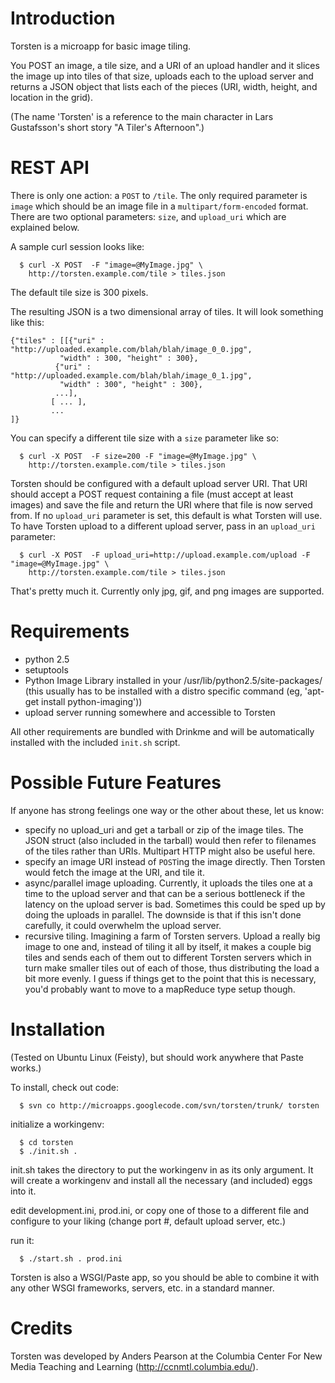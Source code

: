 # Introduction #

Torsten is a microapp for basic image tiling.

You POST an image, a tile size, and a URI of an upload handler and it slices the image up into tiles of that size, uploads each to the upload server and returns a JSON object that lists each of the pieces (URI, width, height, and location in the grid).

(The name 'Torsten' is a reference to the main character in Lars Gustafsson's short story "A Tiler's Afternoon".)

# REST API #

There is only one action: a `POST` to `/tile`. The only required parameter is `image` which should be an image file in a `multipart/form-encoded` format. There are two optional parameters: `size`, and `upload_uri` which are explained below.

A sample curl session looks like:

```
  $ curl -X POST  -F "image=@MyImage.jpg" \
    http://torsten.example.com/tile > tiles.json
```

The default tile size is 300 pixels.

The resulting JSON is a two dimensional array of tiles. It will look something like this:

```
{"tiles" : [[{"uri" : "http://uploaded.example.com/blah/blah/image_0_0.jpg",
           "width" : 300, "height" : 300},
          {"uri" : "http://uploaded.example.com/blah/blah/image_0_1.jpg",
           "width" : 300", "height" : 300},
          ...],
         [ ... ],
         ...
]}

```

You can specify a different tile size with a `size` parameter like so:

```
  $ curl -X POST  -F size=200 -F "image=@MyImage.jpg" \
    http://torsten.example.com/tile > tiles.json
```

Torsten should be configured with a default upload server URI. That URI should accept a POST request containing a file (must accept at least images) and save the file and return the URI where that file is now served from. If no `upload_uri` parameter is set, this default is what Torsten will use. To have Torsten upload to a different upload server, pass in an `upload_uri` parameter:

```
  $ curl -X POST  -F upload_uri=http://upload.example.com/upload -F "image=@MyImage.jpg" \
    http://torsten.example.com/tile > tiles.json
```

That's pretty much it. Currently only jpg, gif, and png images are
supported.

# Requirements #

  * python 2.5
  * setuptools
  * Python Image Library installed in your /usr/lib/python2.5/site-packages/ (this usually has to be installed with a distro specific command (eg, 'apt-get install python-imaging'))
  * upload server running somewhere and accessible to Torsten

All other requirements are bundled with Drinkme and will be automatically installed with the included `init.sh` script.

# Possible Future Features #

If anyone has strong feelings one way or the other about these, let us know:

  * specify no upload\_uri and get a tarball or zip of the image tiles. The JSON struct (also included in the tarball) would then refer to filenames of the tiles rather than URIs. Multipart HTTP might also be useful here.
  * specify an image URI instead of `POST`ing the image directly. Then Torsten would fetch the image at the URI, and tile it.
  * async/parallel image uploading. Currently, it uploads the tiles one at a time to the upload server and that can be a serious bottleneck if the latency on the upload server is bad. Sometimes this could be sped up by doing the uploads in parallel. The downside is that if this isn't done carefully, it could overwhelm the upload server.
  * recursive tiling. Imagining a farm of Torsten servers. Upload a really big image to one and, instead of tiling it all by itself, it makes a couple big tiles and sends each of them out to different Torsten servers which in turn make smaller tiles out of each of those, thus distributing the load a bit more evenly. I guess if things get to the point that this is necessary, you'd probably want to move to a mapReduce type setup though.

# Installation #

(Tested on Ubuntu Linux (Feisty), but should work anywhere that Paste
works.)

To install, check out code:

```
  $ svn co http://microapps.googlecode.com/svn/torsten/trunk/ torsten
```

initialize a workingenv:

```
  $ cd torsten
  $ ./init.sh .
```

init.sh takes the directory to put the workingenv in as its only
argument. It will create a workingenv and install all the necessary
(and included) eggs into it.

edit development.ini, prod.ini, or copy one of those to a different
file and configure to your liking (change port #, default upload server, etc.)

run it:

```
  $ ./start.sh . prod.ini
```

Torsten is also a WSGI/Paste app, so you should be able to combine it
with any other WSGI frameworks, servers, etc. in a standard manner.

# Credits #

Torsten was developed by Anders Pearson at the Columbia Center For New
Media Teaching and Learning (http://ccnmtl.columbia.edu/).